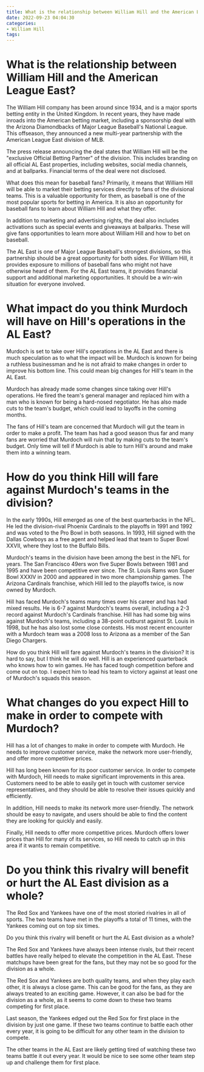 ```yaml
---
title: What is the relationship between William Hill and the American League East
date: 2022-09-23 04:04:30
categories:
- William Hill
tags:
---
```



#  What is the relationship between William Hill and the American League East?

The William Hill company has been around since 1934, and is a major sports betting entity in the United Kingdom. In recent years, they have made inroads into the American betting market, including a sponsorship deal with the Arizona Diamondbacks of Major League Baseball's National League. This offseason, they announced a new multi-year partnership with the American League East division of MLB.

The press release announcing the deal states that William Hill will be the "exclusive Official Betting Partner" of the division. This includes branding on all official AL East properties, including websites, social media channels, and at ballparks. Financial terms of the deal were not disclosed.

What does this mean for baseball fans? Primarily, it means that William Hill will be able to market their betting services directly to fans of the divisional teams. This is a valuable opportunity for them, as baseball is one of the most popular sports for betting in America. It is also an opportunity for baseball fans to learn about William Hill and what they offer.

In addition to marketing and advertising rights, the deal also includes activations such as special events and giveaways at ballparks. These will give fans opportunities to learn more about William Hill and how to bet on baseball.

The AL East is one of Major League Baseball's strongest divisions, so this partnership should be a great opportunity for both sides. For William Hill, it provides exposure to millions of baseball fans who might not have otherwise heard of them. For the AL East teams, it provides financial support and additional marketing opportunities. It should be a win-win situation for everyone involved.

#  What impact do you think Murdoch will have on Hill's operations in the AL East?

Murdoch is set to take over Hill's operations in the AL East and there is much speculation as to what the impact will be. Murdoch is known for being a ruthless businessman and he is not afraid to make changes in order to improve his bottom line. This could mean big changes for Hill's team in the AL East.

Murdoch has already made some changes since taking over Hill's operations. He fired the team's general manager and replaced him with a man who is known for being a hard-nosed negotiator. He has also made cuts to the team's budget, which could lead to layoffs in the coming months.

The fans of Hill's team are concerned that Murdoch will gut the team in order to make a profit. The team has had a good season thus far and many fans are worried that Murdoch will ruin that by making cuts to the team's budget. Only time will tell if Murdoch is able to turn Hill's around and make them into a winning team.

#  How do you think Hill will fare against Murdoch's teams in the division?

In the early 1990s, Hill emerged as one of the best quarterbacks in the NFL. He led the division-rival Phoenix Cardinals to the playoffs in 1991 and 1992 and was voted to the Pro Bowl in both seasons. In 1993, Hill signed with the Dallas Cowboys as a free agent and helped lead that team to Super Bowl XXVII, where they lost to the Buffalo Bills.

Murdoch's teams in the division have been among the best in the NFL for years. The San Francisco 49ers won five Super Bowls between 1981 and 1995 and have been competitive ever since. The St. Louis Rams won Super Bowl XXXIV in 2000 and appeared in two more championship games. The Arizona Cardinals franchise, which Hill led to the playoffs twice, is now owned by Murdoch.

Hill has faced Murdoch's teams many times over his career and has had mixed results. He is 6-7 against Murdoch's teams overall, including a 2-3 record against Murdoch's Cardinals franchise. Hill has had some big wins against Murdoch's teams, including a 38-point outburst against St. Louis in 1998, but he has also lost some close contests. His most recent encounter with a Murdoch team was a 2008 loss to Arizona as a member of the San Diego Chargers.

How do you think Hill will fare against Murdoch's teams in the division? It is hard to say, but I think he will do well. Hill is an experienced quarterback who knows how to win games. He has faced tough competition before and come out on top. I expect him to lead his team to victory against at least one of Murdoch's squads this season.

#  What changes do you expect Hill to make in order to compete with Murdoch?

Hill has a lot of changes to make in order to compete with Murdoch. He needs to improve customer service, make the network more user-friendly, and offer more competitive prices.

Hill has long been known for its poor customer service. In order to compete with Murdoch, Hill needs to make significant improvements in this area. Customers need to be able to easily get in touch with customer service representatives, and they should be able to resolve their issues quickly and efficiently.

In addition, Hill needs to make its network more user-friendly. The network should be easy to navigate, and users should be able to find the content they are looking for quickly and easily.

Finally, Hill needs to offer more competitive prices. Murdoch offers lower prices than Hill for many of its services, so Hill needs to catch up in this area if it wants to remain competitive.

#  Do you think this rivalry will benefit or hurt the AL East division as a whole?

The Red Sox and Yankees have one of the most storied rivalries in all of sports. The two teams have met in the playoffs a total of 11 times, with the Yankees coming out on top six times.

Do you think this rivalry will benefit or hurt the AL East division as a whole?

The Red Sox and Yankees have always been intense rivals, but their recent battles have really helped to elevate the competition in the AL East. These matchups have been great for the fans, but they may not be so good for the division as a whole.

The Red Sox and Yankees are both quality teams, and when they play each other, it is always a close game. This can be good for the fans, as they are always treated to an exciting game. However, it can also be bad for the division as a whole, as it seems to come down to these two teams competing for first place.

Last season, the Yankees edged out the Red Sox for first place in the division by just one game. If these two teams continue to battle each other every year, it is going to be difficult for any other team in the division to compete.

The other teams in the AL East are likely getting tired of watching these two teams battle it out every year. It would be nice to see some other team step up and challenge them for first place.